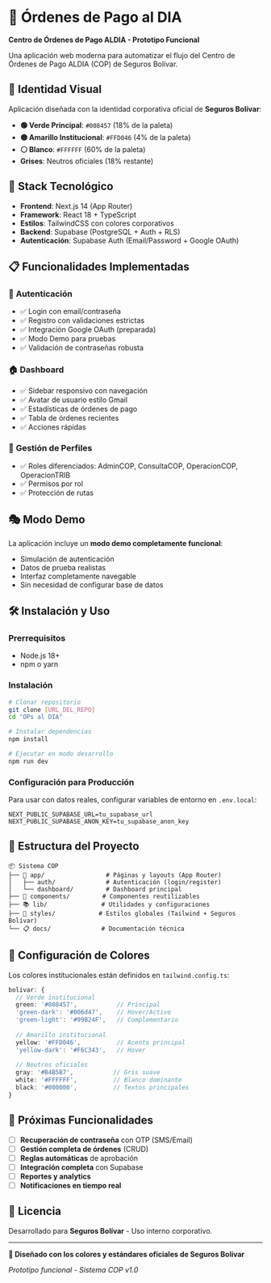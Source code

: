 # 🏢 Órdenes de Pago al DIA

**Centro de Órdenes de Pago ALDIA - Prototipo Funcional**

Una aplicación web moderna para automatizar el flujo del Centro de Órdenes de Pago ALDIA (COP) de Seguros Bolívar.

## 🎨 **Identidad Visual**

Aplicación diseñada con la identidad corporativa oficial de **Seguros Bolívar**:

- **🟢 Verde Principal**: `#008457` (18% de la paleta)
- **🟡 Amarillo Institucional**: `#FFD046` (4% de la paleta)  
- **⚪ Blanco**: `#FFFFFF` (60% de la paleta)
- **Grises**: Neutros oficiales (18% restante)

## 🚀 **Stack Tecnológico**

- **Frontend**: Next.js 14 (App Router)
- **Framework**: React 18 + TypeScript
- **Estilos**: TailwindCSS con colores corporativos
- **Backend**: Supabase (PostgreSQL + Auth + RLS)
- **Autenticación**: Supabase Auth (Email/Password + Google OAuth)

## 📋 **Funcionalidades Implementadas**

### 🔐 **Autenticación**
- ✅ Login con email/contraseña
- ✅ Registro con validaciones estrictas
- ✅ Integración Google OAuth (preparada)
- ✅ Modo Demo para pruebas
- ✅ Validación de contraseñas robusta

### 🏠 **Dashboard**
- ✅ Sidebar responsivo con navegación
- ✅ Avatar de usuario estilo Gmail
- ✅ Estadísticas de órdenes de pago
- ✅ Tabla de órdenes recientes
- ✅ Acciones rápidas

### 👥 **Gestión de Perfiles**
- ✅ Roles diferenciados: AdminCOP, ConsultaCOP, OperacionCOP, OperacionTRIB
- ✅ Permisos por rol
- ✅ Protección de rutas

## 🎭 **Modo Demo**

La aplicación incluye un **modo demo completamente funcional**:
- Simulación de autenticación
- Datos de prueba realistas
- Interfaz completamente navegable
- Sin necesidad de configurar base de datos

## 🛠️ **Instalación y Uso**

### Prerrequisitos
- Node.js 18+ 
- npm o yarn

### Instalación
```bash
# Clonar repositorio
git clone [URL_DEL_REPO]
cd "OPs al DIA"

# Instalar dependencias
npm install

# Ejecutar en modo desarrollo
npm run dev
```

### Configuración para Producción

Para usar con datos reales, configurar variables de entorno en `.env.local`:

```env
NEXT_PUBLIC_SUPABASE_URL=tu_supabase_url
NEXT_PUBLIC_SUPABASE_ANON_KEY=tu_supabase_anon_key
```

## 📁 **Estructura del Proyecto**

```
📦 Sistema COP
├── 🎨 app/                 # Páginas y layouts (App Router)
│   ├── auth/              # Autenticación (login/register)
│   └── dashboard/         # Dashboard principal
├── 🧩 components/         # Componentes reutilizables
├── 📚 lib/               # Utilidades y configuraciones
├── 🎪 styles/            # Estilos globales (Tailwind + Seguros Bolívar)
└── 📋 docs/              # Documentación técnica
```

## 🔧 **Configuración de Colores**

Los colores institucionales están definidos en `tailwind.config.ts`:

```typescript
bolivar: {
  // Verde institucional
  green: '#008457',           // Principal
  'green-dark': '#006d47',    // Hover/Activo
  'green-light': '#99B24F',   // Complementario
  
  // Amarillo institucional  
  yellow: '#FFD046',          // Acento principal
  'yellow-dark': '#F6C343',   // Hover
  
  // Neutros oficiales
  gray: '#B4B5B7',           // Gris suave
  white: '#FFFFFF',          // Blanco dominante
  black: '#000000',          // Textos principales
}
```

## 🎯 **Próximas Funcionalidades**

- [ ] **Recuperación de contraseña** con OTP (SMS/Email)
- [ ] **Gestión completa de órdenes** (CRUD)
- [ ] **Reglas automáticas** de aprobación
- [ ] **Integración completa** con Supabase
- [ ] **Reportes y analytics**
- [ ] **Notificaciones en tiempo real**

## 📄 **Licencia**

Desarrollado para **Seguros Bolívar** - Uso interno corporativo.

---

**🎨 Diseñado con los colores y estándares oficiales de Seguros Bolívar**

*Prototipo funcional - Sistema COP v1.0*
